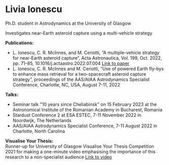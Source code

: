 # Livia Ionescu
Ph.D. student in Astrodynamics at the University of Glasgow
 
Investigates near-Earth asteroid capture using a multi-vehicle strategy

**Publications:**
- L. Ionescu, C. R. McInnes, and M. Ceriotti, “A multiple-vehicle strategy for near-Earth asteroid capture”, Acta Astronautica, Vol. 199, Oct. 2022, pp. 71–85, 10.1016/j.actaastro.2022.07.004 [Link to paper](https://doi.org/10.1016/j.actaastro.2022.07.004)
- L. Ionescu, C. R. McInnes and M. Ceriotti, “Use of powered Earth fly-bys to enhance mass retrieval for a two-spacecraft asteroid capture strategy”, proceedings of the AAS/AIAA Astrodynamics Specialist Conference, Charlotte, NC, USA, August 7-11, 2022

**Talks:**
- Seminar talk "10 years since Cheliabinsk" on 15 February 2023 at the Astronomical Institute of the Romanian Academy in Bucharest, Romania
- Stardust Conference 2 at ESA ESTEC, 7-11 November 2022 in Noordwijk, The Netherlands
- AAS/AIAA Astrodynamics Specialist Conference, 7-11 August 2022 in Charlotte, North Carolina

**Visualise Your Thesis:**<br>
Runner-up for University of Glasgow Visualise Your Thesis Competition 2021 for making a one-minute video emphasising the importance of this research to a non-specialist audience
[Link to video](https://youtu.be/TqYgIMJ5erw)
